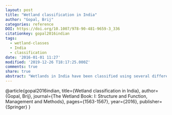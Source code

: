 ```yaml
---
layout: post
title: "Wetland classification in India"
author: "Gopal, Brij"
categories: reference
DOI: https://doi.org/10.1007/978-90-481-9659-3_336
citationkey: gopal2016indian
tags:
  - wetland-classes
  - India
  - classification
date: '2016-01-01 11:27'
modified: '2019-12-26 T18:17:25.000Z'
comments: true
share: true
abstract: "Wetlands in India have been classified using several different approaches which recognise a number of types whereas a hierarchical phylogenetic classification based on detailed inventory of wetlands and their characteristics has yet to be elaborated.."
---
```

@article{gopal2016indian,
  title={Wetland classification in India},
  author={Gopal, Brij},
  journal={The Wetland Book: I: Structure and Function, Management and Methods},
  pages={1563-1567},
  year={2016},
  publisher={Springer}
}

